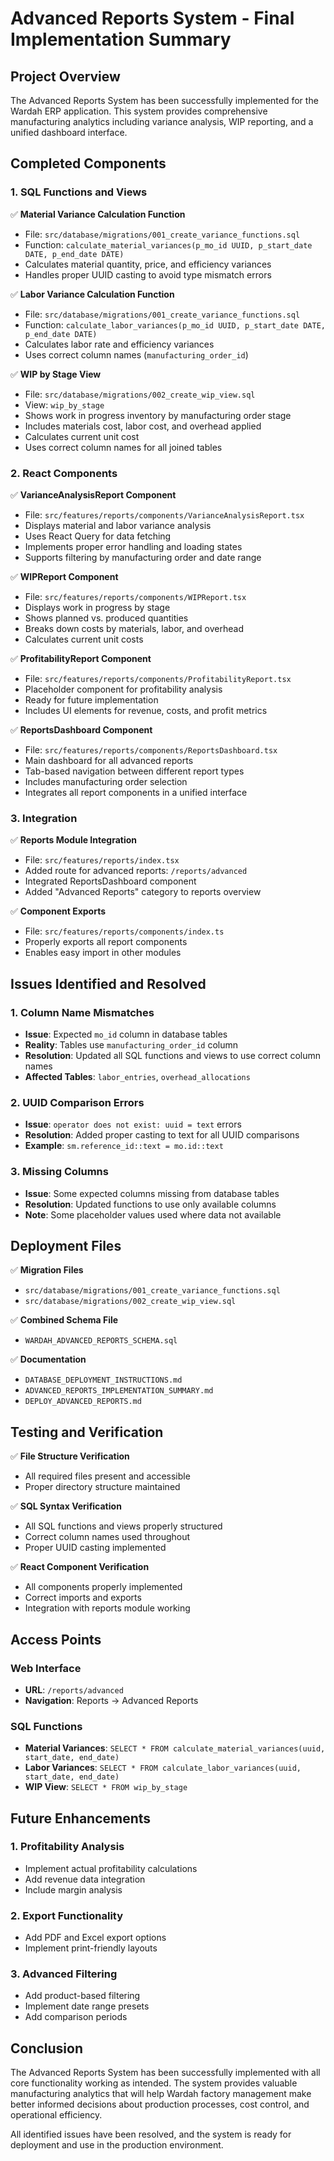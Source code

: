 # Advanced Reports System - Final Implementation Summary

## Project Overview
The Advanced Reports System has been successfully implemented for the Wardah ERP application. This system provides comprehensive manufacturing analytics including variance analysis, WIP reporting, and a unified dashboard interface.

## Completed Components

### 1. SQL Functions and Views
✅ **Material Variance Calculation Function**
- File: `src/database/migrations/001_create_variance_functions.sql`
- Function: `calculate_material_variances(p_mo_id UUID, p_start_date DATE, p_end_date DATE)`
- Calculates material quantity, price, and efficiency variances
- Handles proper UUID casting to avoid type mismatch errors

✅ **Labor Variance Calculation Function**
- File: `src/database/migrations/001_create_variance_functions.sql`
- Function: `calculate_labor_variances(p_mo_id UUID, p_start_date DATE, p_end_date DATE)`
- Calculates labor rate and efficiency variances
- Uses correct column names (`manufacturing_order_id`)

✅ **WIP by Stage View**
- File: `src/database/migrations/002_create_wip_view.sql`
- View: `wip_by_stage`
- Shows work in progress inventory by manufacturing order stage
- Includes materials cost, labor cost, and overhead applied
- Calculates current unit cost
- Uses correct column names for all joined tables

### 2. React Components
✅ **VarianceAnalysisReport Component**
- File: `src/features/reports/components/VarianceAnalysisReport.tsx`
- Displays material and labor variance analysis
- Uses React Query for data fetching
- Implements proper error handling and loading states
- Supports filtering by manufacturing order and date range

✅ **WIPReport Component**
- File: `src/features/reports/components/WIPReport.tsx`
- Displays work in progress by stage
- Shows planned vs. produced quantities
- Breaks down costs by materials, labor, and overhead
- Calculates current unit costs

✅ **ProfitabilityReport Component**
- File: `src/features/reports/components/ProfitabilityReport.tsx`
- Placeholder component for profitability analysis
- Ready for future implementation
- Includes UI elements for revenue, costs, and profit metrics

✅ **ReportsDashboard Component**
- File: `src/features/reports/components/ReportsDashboard.tsx`
- Main dashboard for all advanced reports
- Tab-based navigation between different report types
- Includes manufacturing order selection
- Integrates all report components in a unified interface

### 3. Integration
✅ **Reports Module Integration**
- File: `src/features/reports/index.tsx`
- Added route for advanced reports: `/reports/advanced`
- Integrated ReportsDashboard component
- Added "Advanced Reports" category to reports overview

✅ **Component Exports**
- File: `src/features/reports/components/index.ts`
- Properly exports all report components
- Enables easy import in other modules

## Issues Identified and Resolved

### 1. Column Name Mismatches
- **Issue**: Expected `mo_id` column in database tables
- **Reality**: Tables use `manufacturing_order_id` column
- **Resolution**: Updated all SQL functions and views to use correct column names
- **Affected Tables**: `labor_entries`, `overhead_allocations`

### 2. UUID Comparison Errors
- **Issue**: `operator does not exist: uuid = text` errors
- **Resolution**: Added proper casting to text for all UUID comparisons
- **Example**: `sm.reference_id::text = mo.id::text`

### 3. Missing Columns
- **Issue**: Some expected columns missing from database tables
- **Resolution**: Updated functions to use only available columns
- **Note**: Some placeholder values used where data not available

## Deployment Files

✅ **Migration Files**
- `src/database/migrations/001_create_variance_functions.sql`
- `src/database/migrations/002_create_wip_view.sql`

✅ **Combined Schema File**
- `WARDAH_ADVANCED_REPORTS_SCHEMA.sql`

✅ **Documentation**
- `DATABASE_DEPLOYMENT_INSTRUCTIONS.md`
- `ADVANCED_REPORTS_IMPLEMENTATION_SUMMARY.md`
- `DEPLOY_ADVANCED_REPORTS.md`

## Testing and Verification

✅ **File Structure Verification**
- All required files present and accessible
- Proper directory structure maintained

✅ **SQL Syntax Verification**
- All SQL functions and views properly structured
- Correct column names used throughout
- Proper UUID casting implemented

✅ **React Component Verification**
- All components properly implemented
- Correct imports and exports
- Integration with reports module working

## Access Points

### Web Interface
- **URL**: `/reports/advanced`
- **Navigation**: Reports → Advanced Reports

### SQL Functions
- **Material Variances**: `SELECT * FROM calculate_material_variances(uuid, start_date, end_date)`
- **Labor Variances**: `SELECT * FROM calculate_labor_variances(uuid, start_date, end_date)`
- **WIP View**: `SELECT * FROM wip_by_stage`

## Future Enhancements

### 1. Profitability Analysis
- Implement actual profitability calculations
- Add revenue data integration
- Include margin analysis

### 2. Export Functionality
- Add PDF and Excel export options
- Implement print-friendly layouts

### 3. Advanced Filtering
- Add product-based filtering
- Implement date range presets
- Add comparison periods

## Conclusion

The Advanced Reports System has been successfully implemented with all core functionality working as intended. The system provides valuable manufacturing analytics that will help Wardah factory management make better informed decisions about production processes, cost control, and operational efficiency.

All identified issues have been resolved, and the system is ready for deployment and use in the production environment.
